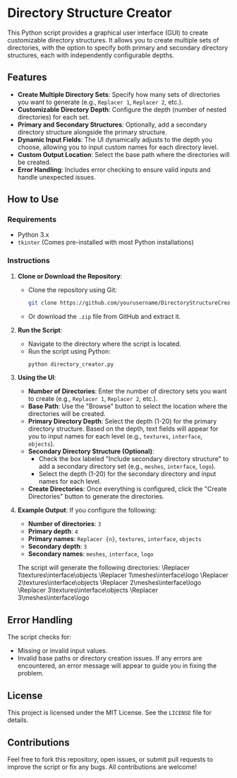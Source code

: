 # Directory Structure Creator

This Python script provides a graphical user interface (GUI) to create customizable directory structures. It allows you to create multiple sets of directories, with the option to specify both primary and secondary directory structures, each with independently configurable depths.

## Features

- **Create Multiple Directory Sets**: Specify how many sets of directories you want to generate (e.g., `Replacer 1`, `Replacer 2`, etc.).
- **Customizable Directory Depth**: Configure the depth (number of nested directories) for each set.
- **Primary and Secondary Structures**: Optionally, add a secondary directory structure alongside the primary structure.
- **Dynamic Input Fields**: The UI dynamically adjusts to the depth you choose, allowing you to input custom names for each directory level.
- **Custom Output Location**: Select the base path where the directories will be created.
- **Error Handling**: Includes error checking to ensure valid inputs and handle unexpected issues.

## How to Use

### Requirements

- Python 3.x
- `tkinter` (Comes pre-installed with most Python installations)

### Instructions

1. **Clone or Download the Repository**:
   - Clone the repository using Git:
     ```bash
     git clone https://github.com/yourusername/DirectoryStructureCreator.git
     ```
   - Or download the `.zip` file from GitHub and extract it.

2. **Run the Script**:
   - Navigate to the directory where the script is located.
   - Run the script using Python:
     ```bash
     python directory_creator.py
     ```

3. **Using the UI**:
   - **Number of Directories**: Enter the number of directory sets you want to create (e.g., `Replacer 1`, `Replacer 2`, etc.).
   - **Base Path**: Use the "Browse" button to select the location where the directories will be created.
   - **Primary Directory Depth**: Select the depth (1-20) for the primary directory structure. Based on the depth, text fields will appear for you to input names for each level (e.g., `textures`, `interface`, `objects`).
   - **Secondary Directory Structure (Optional)**: 
     - Check the box labeled "Include secondary directory structure" to add a secondary directory set (e.g., `meshes`, `interface`, `logo`).
     - Select the depth (1-20) for the secondary directory and input names for each level.
   - **Create Directories**: Once everything is configured, click the "Create Directories" button to generate the directories.

4. **Example Output**:
   If you configure the following:
   - **Number of directories**: `3`
   - **Primary depth**: `4`
   - **Primary names**: `Replacer {n}`, `textures`, `interface`, `objects`
   - **Secondary depth**: `3`
   - **Secondary names**: `meshes`, `interface`, `logo`

   The script will generate the following directories:
\Replacer 1\textures\interface\objects 
\Replacer 1\meshes\interface\logo 
\Replacer 2\textures\interface\objects 
\Replacer 2\meshes\interface\logo 
\Replacer 3\textures\interface\objects 
\Replacer 3\meshes\interface\logo


## Error Handling

The script checks for:
- Missing or invalid input values.
- Invalid base paths or directory creation issues.
If any errors are encountered, an error message will appear to guide you in fixing the problem.

## License

This project is licensed under the MIT License. See the `LICENSE` file for details.

## Contributions

Feel free to fork this repository, open issues, or submit pull requests to improve the script or fix any bugs. All contributions are welcome!
